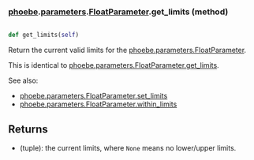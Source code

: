### [phoebe](phoebe.md).[parameters](phoebe.parameters.md).[FloatParameter](phoebe.parameters.FloatParameter.md).get_limits (method)


```py

def get_limits(self)

```



Return the current valid limits for the [phoebe.parameters.FloatParameter](phoebe.parameters.FloatParameter.md).

This is identical to [phoebe.parameters.FloatParameter.get_limits](phoebe.parameters.FloatParameter.get_limits.md).

See also:
* [phoebe.parameters.FloatParameter.set_limits](phoebe.parameters.FloatParameter.set_limits.md)
* [phoebe.parameters.FloatParameter.within_limits](phoebe.parameters.FloatParameter.within_limits.md)

Returns
--------
* (tuple): the current limits, where `None` means no lower/upper limits.

